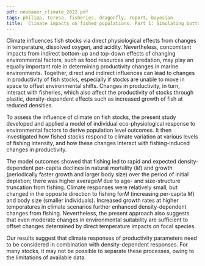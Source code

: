 ```yaml
---
pdf: neubauer_climate_2022.pdf
tags: philipp, teresa, fisheries, dragonfly, report, bayesian
title:  Climate impacts on fished populations. Part 1: Simulating bottom-up, physiological, and fishery-induced changes in production potential
---
```

Climate influences fish stocks via direct physiological effects from
changes in temperature, dissolved oxygen, and acidity. Nevertheless,
concomitant impacts from indirect bottom-up and top-down effects of
changing environmental factors, such as food resources and predation,
may play an equally important role in determining productivity changes
in marine environments. Together, direct and indirect influences can
lead to changes in productivity of fish stocks, especially if
stocks are unable to move in space to offset environmental shifts.
Changes in productivity, in turn, interact with fisheries, which also
affect the productivity of stocks through plastic, density-dependent
effects such as increased growth of fish at reduced densities.

To assess the influence of climate on fish stocks, the present study 
 developed and applied a model of individual eco-physiological response to 
 environmental factors
to derive population level outcomes. It then investigated how fished stocks
respond to climate variation at various levels of fishing intensity,
and how these changes interact with fishing-induced changes in
productivity.

The model outcomes showed that fishing led to rapid and expected density-dependent
per-capita declines in natural mortality (<i>M</i>) and growth (periodically faster
growth and larger body size) over the period of initial depletion; there was higher 
average<i>M</i> due to age- and size-structure truncation from
fishing. Climate responses were relatively small, but changed in the
opposite direction to fishing for<i>M</i> (increasing per-capita <i>M</i>) and body size
(smaller individuals). Increased growth rates at higher temperatures
in climate scenarios further enhanced density-dependent changes from
fishing. Nevertheless, the present approach also suggests that even
moderate changes in environmental suitability are sufficient to offset
changes determined by direct temperature impacts on focal species.

Our results
suggest that climate responses of productivity parameters need
to be considered in combination with density-dependent responses. For many stocks,
it may not be possible to separate these processes, owing to the limitations of 
available data. 